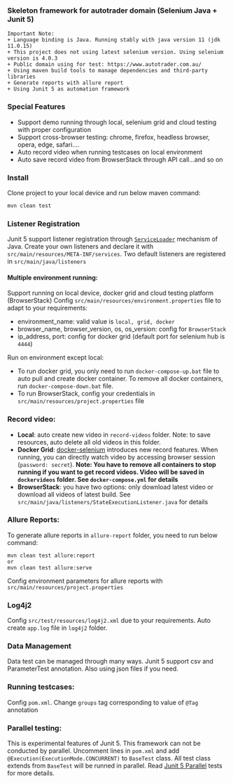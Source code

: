 ### Skeleton framework for autotrader domain (Selenium Java + Junit 5)
````shell
Important Note: 
+ Language binding is Java. Running stably with java version 11 (jdk 11.0.15)
+ This project does not using latest selenium version. Using selenium version is 4.0.3
+ Public domain using for test: https://www.autotrader.com.au/
+ Using maven build tools to manage dependencies and third-party libraries
+ Generate reports with allure report
+ Using Junit 5 as automation framework
`````
### Special Features
+  Support demo running through local, selenium grid and cloud testing with proper configuration
+  Support cross-browser testing: chrome, firefox, headless browser, opera, edge, safari....
+  Auto record video when running testcases on local environment
+  Auto save record video from BrowserStack through API call...and so on

### Install
Clone project to your local device and run below maven command:
```sh
mvn clean test 
```
### Listener Registration
Junit 5 support listener registration through [`ServiceLoader`](https://junit.org/junit5/docs/current/user-guide/#launcher-api-listeners-custom) mechanism of Java. Create your own listeners and declare it with `src/main/resources/META-INF/services`. Two default listeners are registered in `src/main/java/listeners`

#### Multiple environment running:
Support running on local device, docker grid and cloud testing platform (BrowserStack)
Config `src/main/resources/environment.properties` file to adapt to your requirements:
+ environment_name: valid value is `local, grid, docker`
+ browser_name, browser_version, os, os_version: config for `BrowserStack`
+ ip_address, port: config for docker grid (default port for selenium hub is `4444`)

Run on environment except local:
- To run docker grid, you only need to run `docker-compose-up.bat` file to auto pull and create docker container. To remove all docker containers, run `docker-compose-down.bat` file.
- To run BrowserStack, config your credentials in `src/main/resources/project.properties` file

### Record video:
+ **Local**: auto create new video in `record-videos` folder. Note: to save resources, auto delete all old videos in this folder.
+ **Docker Grid**: [docker-selenium](https://github.com/SeleniumHQ/docker-selenium) introduces new record features. When running, you can directly watch video by accessing browser session (`password: secret`).
  **Note: You have to remove all containers to stop running if you want to get record videos. Video will be saved in `dockervideos` folder. See `docker-compose.yml` for details**
+ **BrowserStack**: you have two options: only download latest video or download all videos of latest build. See `src/main/java/listeners/StateExecutionListener.java` for details

### Allure Reports:
To generate allure reports in `allure-report` folder, you need to run below command:
```shell
mvn clean test allure:report
or
mvn clean test allure:serve
```
Config environment parameters for allure reports with `src/main/resources/project.properties`

### Log4j2
Config `src/test/resources/log4j2.xml` due to your requirements. Auto create `app.log` file in `log4j2` folder.

### Data Management
Data test can be managed through many ways. Junit 5 support csv and ParameterTest annotation. Also using json files if you need.

### Running testcases:
Config `pom.xml`. Change `groups` tag corresponding to value of `@Tag` annotation

### Parallel testing:
This is experimental features of Junit 5. This framework can not be conducted by parallel. Uncomment lines in `pom.xml` and add `@Execution(ExecutionMode.CONCURRENT)` to `BaseTest` class. All test class extends from `BaseTest` will be runned in parallel. Read [Junit 5 Parallel](https://junit.org/junit5/docs/snapshot/user-guide/#writing-tests-parallel-execution) tests for more details.
